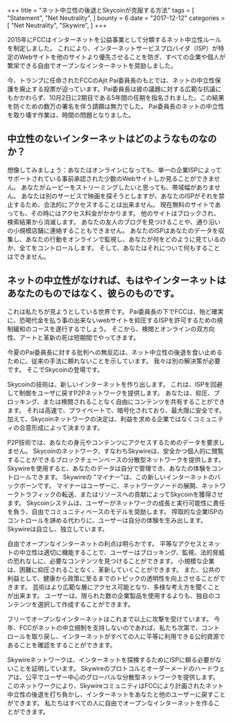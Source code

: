 +++
title = "ネット中立性の後退とSkycoinが克服する方法"
tags = [
    "Statement",
    "Net Neutrality",
]
bounty = 6
date = "2017-12-12"
categories = [
    "Net Neutrality",
    "Skywire",
]
+++

2015年にFCCはインターネットを公益事業として分類するネット中立性ルールを制定しました。 これにより、インターネットサービスプロバイダ（ISP）が特定のWebサイトを他のサイトより優先させることを防ぎ、すべての企業や個人が繁栄できる自由でオープンなインターネットを奨励しました。

今、トランプに任命されたFCCのAjit Pai委員長のもとでは、ネットの中立性保護を廃止する投票が迫っています。Pai委員長は彼の議題に対する広範な抗議にもかかわらず、10月2日に2期目である5年間の任期を指名されました。この結果を防ぐための数万の署名を伴う請願は無力でした。 Pai委員長のネットの中立性を取り壊す作業は、時間の問題となりました。

## 中立性のないインターネットはどのようなものなのか？

想像してみましょう：あなたはオンラインになっても、単一の企業ISPによってサポートされている事前承認された少数のWebサイトしか見ることができません。
あなたがムービーをストリーミングしたいと思っても、帯域幅がありません。
あなたは別のサービスで映画を探そうとしますが、あなたのISPがそれを禁止するため、合法的にアクセスすることは出来ません。
現在無料のサイトであっても、その時にはアクセス料金がかかります。
他のサイトはブロックされ、検索結果から消滅します。
あなたの友人のブログを見つけることや、通り沿いの小規模店舗に連絡することもできません。
あなたのISPはあなたのデータを収集し、あなたの行動をオンラインで監視し、あなたが何をどのように見ているのか、全てをコントロールします。
そして、あなたはそれについて何もすることはできません。

## ネットの中立性がなければ、もはやインターネットはあなたのものではなく、彼らのものです。

これは私たちが見ようとしている世界です。 
Pai委員長の下でFCCは、殆ど確実に、恐喝代金を払う事の出来ないwebサイトを抑圧するISPを許可するための規制緩和のコースを遂行するでしょう。
そこから、検閲とオンラインの双方向性、アートと革新の死は短期間でやってきます。

今夏のPai委員長に対する批判への無反応は、ネット中立性の後退を食い止めるために、従来の手法に頼れないことを示しています。
我々は別の解決策が必要です。 
そこでSkycoinの登場です。

Skycoinの技術は、新しいインターネットを作り出します。
これは、ISPを回避して制御をユーザに戻すP2Pネットワークを提供します。 
あなたは、抑圧、ブロッキング、または検閲されることなく自由にコンテンツを共有することができます。
それは高速で、プライベートで、暗号化されており、最大限に安全です。
加えて、Skycoinネットワークの決定は、利益を求める企業ではなくコミュニティの合意形成によって決まります。

P2P技術では、あなたの身元やコンテンツにアクセスするためのデータを要求しません。 
Skycoinのネットワーク、すなわちSkywireは、安全かつ個人的に閲覧することができるブロックチェーンベースの分散型ネットワークを提供します。
Skywireを使用すると、あなたのデータは自分で管理でき、あなたの体験をコントロールできます。
Skywireの "マイナー"は、この新しいインターネットのバックボーンです。 
マイナーはユーザーに、ネットワークノードの展開、ネットワークトラフィックの転送、またはリソースへの貢献によってSkycoinを獲得させます。
Skycoinシステムは、ユーザーがネットワークの成長と実行可能性に責任を負う、自由でコミュニティベースのモデルを奨励します。
搾取的な企業ISPのコントロールを諦める代わりに、ユーザーは自分の体験を生み出します。 
Skywireは自立し、独立しています。

自由でオープンなインターネットの利点は明らかです。 
平等なアクセスとネットの中立性は適切に機能することで、ユーザーはブロッキング、監視、法的脅威の恐れなしに、必要なコンテンツを見つけることができます。 
小規模な企業は、困難に抑圧されることなく、革新していくことができます。
また、公共の利益として、健康から政策に至るまでのトピックの透明性を向上させることができます。
芸術はより広範な層にアクセス可能となり、多様な考え方を聞くことが出来ます。
ユーザーは、限られた数の企業製品を使用するよりも、独自のコンテンツを選択して作成することができます。

フリーでオープンなインターネットはこれまで以上に攻撃を受けています。
今年、FCCがネットの中立規制を支持しないのであれば、私たち次第で、コントロールを取り戻し、インターネットがすべての人に平等に利用できる公的資源であることを確認をすることができます。

Skywireネットワークは、インターネットを探検するためにISPに頼る必要がないことを証明しています。 
Skywireのプロトコルとオーダーメードのハードウェアは、公平でユーザー中心のグローバルな分散型ネットワークを提供します。
このネットワークにより、SkywireコミュニティはFCCにより計画されたネット中立性の後退を打ち負かし、インターネットをあなたと他のユーザーに戻すことができます。 
私たちはすべての人に自由でオープンなインターネットを作ることができます。
